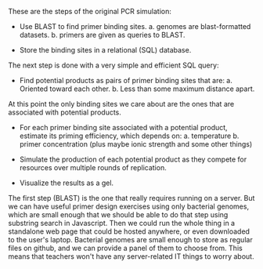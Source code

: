 

These are the steps of the original PCR simulation:

* Use BLAST to find primer binding sites.
    a. genomes are blast-formatted datasets.
    b. primers are given as queries to BLAST.

* Store the binding sites in a relational (SQL) database.

The next step is done with a very simple and efficient SQL query:

* Find potential products as pairs of primer binding sites that are:
    a. Oriented toward each other.
    b. Less than some maximum distance apart.

At this point the only binding sites we care about are the ones that are associated with potential products.

* For each primer binding site associated with a potential product, estimate its priming efficiency, which depends on:
    a. temperature
    b. primer concentration
    (plus maybe ionic strength and some other things)

* Simulate the production of each potential product as they compete for resources over multiple rounds of replication.

* Visualize the results as a gel.

The first step (BLAST) is the one that really requires running on a server. But we can have useful primer design exercises using only bacterial genomes, which are small enough that we should be able to do that step using substring search in Javascript. Then we could run the whole thing in a standalone web page that could be hosted anywhere, or even downloaded to the user's laptop. Bacterial genomes are small enough to store as regular files on github, and we can provide a panel of them to choose from. This means that teachers won't have any server-related IT things to worry about.
